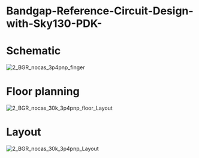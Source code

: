 # Bandgap-Reference-Circuit-Design-with-Sky130-PDK-

# Schematic 
![2_BGR_nocas_3p4pnp_finger](https://user-images.githubusercontent.com/84044368/207308572-7b3c3a94-b069-40cf-86f1-fce5a2f5fc93.png)

# Floor planning
![2_BGR_nocas_30k_3p4pnp_floor_Layout](https://user-images.githubusercontent.com/84044368/207307503-90fc279e-0ba5-4b36-8ab7-676acb66bc71.png)

# Layout
![2_BGR_nocas_30k_3p4pnp_Layout](https://user-images.githubusercontent.com/84044368/207306192-619ad1a4-2301-4f45-9f3b-a75ddb8c9f9b.png)


